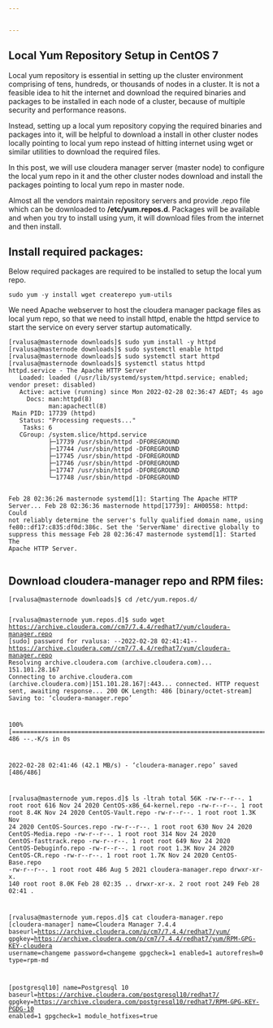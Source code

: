 ```yaml
---


---
```


<h2 id="local-yum-repository-setup-in-centos-7">Local Yum Repository Setup in CentOS 7</h2>
<p>Local yum repository is essential in setting up the cluster environment comprising of tens, hundreds, or thousands of nodes in a cluster. It is not a feasible idea to hit the internet and download the required binaries and packages to be installed in each node of a cluster, because of multiple security and performance reasons.</p>
<p>Instead, setting up a local yum repository copying the required binaries and packages into it, will be helpful to download a install in other cluster nodes locally pointing to local yum repo instead of hitting internet using wget or similar utilities to download the required files.</p>
<p>In this post, we will use cloudera manager server (master node) to configure the local yum repo in it and the other cluster nodes download and install the packages pointing to local yum repo in master node.</p>
<p>Almost all the vendors maintain repository servers and provide .repo file which can be downloaded to <strong>/etc/yum.repos.d</strong>. Packages will be available and when you try to install using yum, it will download files from the internet and then install.</p>
<h2 id="install-required-packages">Install required packages:</h2>
<p>Below required packages are required to be installed to setup the local yum repo.</p>
<pre><code>sudo yum -y install wget createrepo yum-utils
</code></pre>
<p>We need Apache webserver to host the cloudera manager package files as local yum repo, so that we need to install httpd, enable the httpd service to start the service on every server startup automatically.</p>
<pre><code>[rvalusa@masternode downloads]$ sudo yum install -y httpd
[rvalusa@masternode downloads]$ sudo systemctl enable httpd
[rvalusa@masternode downloads]$ sudo systemctl start httpd
[rvalusa@masternode downloads]$ systemctl status httpd
httpd.service - The Apache HTTP Server
   Loaded: loaded (/usr/lib/systemd/system/httpd.service; enabled; vendor preset: disabled)
   Active: active (running) since Mon 2022-02-28 02:36:47 AEDT; 4s ago
     Docs: man:httpd(8)
           man:apachectl(8)
 Main PID: 17739 (httpd)
   Status: "Processing requests..."
    Tasks: 6
   CGroup: /system.slice/httpd.service
           ├─17739 /usr/sbin/httpd -DFOREGROUND
           ├─17744 /usr/sbin/httpd -DFOREGROUND
           ├─17745 /usr/sbin/httpd -DFOREGROUND
           ├─17746 /usr/sbin/httpd -DFOREGROUND
           ├─17747 /usr/sbin/httpd -DFOREGROUND
           └─17748 /usr/sbin/httpd -DFOREGROUND

Feb 28 02:36:26 masternode systemd[1]: Starting The Apache HTTP Server...
Feb 28 02:36:36 masternode httpd[17739]: AH00558: httpd: Could not reliably determine the server's fully qualified domain name, using fe80::df17:c835:df0d:386c. Set the 'ServerName' directive globally to suppress this message
Feb 28 02:36:47 masternode systemd[1]: Started The Apache HTTP Server.
</code></pre>
<h2 id="download-cloudera-manager-repo-and-rpm-files">Download cloudera-manager repo and RPM files:</h2>
<pre><code>[rvalusa@masternode downloads]$ cd /etc/yum.repos.d/

[rvalusa@masternode yum.repos.d]$ sudo wget https://archive.cloudera.com//cm7/7.4.4/redhat7/yum/cloudera-manager.repo
[sudo] password for rvalusa:
--2022-02-28 02:41:41--  https://archive.cloudera.com//cm7/7.4.4/redhat7/yum/cloudera-manager.repo
Resolving archive.cloudera.com (archive.cloudera.com)... 151.101.28.167
Connecting to archive.cloudera.com (archive.cloudera.com)|151.101.28.167|:443... connected.
HTTP request sent, awaiting response... 200 OK
Length: 486 [binary/octet-stream]
Saving to: ‘cloudera-manager.repo’

100%[=======================================================================================================================================================================================================================================================================================&gt;] 486         --.-K/s   in 0s

2022-02-28 02:41:46 (42.1 MB/s) - ‘cloudera-manager.repo’ saved [486/486]

[rvalusa@masternode yum.repos.d]$ ls -ltrah
total 56K
-rw-r--r--.   1 root root  616 Nov 24  2020 CentOS-x86_64-kernel.repo
-rw-r--r--.   1 root root 8.4K Nov 24  2020 CentOS-Vault.repo
-rw-r--r--.   1 root root 1.3K Nov 24  2020 CentOS-Sources.repo
-rw-r--r--.   1 root root  630 Nov 24  2020 CentOS-Media.repo
-rw-r--r--.   1 root root  314 Nov 24  2020 CentOS-fasttrack.repo
-rw-r--r--.   1 root root  649 Nov 24  2020 CentOS-Debuginfo.repo
-rw-r--r--.   1 root root 1.3K Nov 24  2020 CentOS-CR.repo
-rw-r--r--.   1 root root 1.7K Nov 24  2020 CentOS-Base.repo
-rw-r--r--.   1 root root  486 Aug  5  2021 cloudera-manager.repo
drwxr-xr-x. 140 root root 8.0K Feb 28 02:35 ..
drwxr-xr-x.   2 root root  249 Feb 28 02:41 .

[rvalusa@masternode yum.repos.d]$ cat cloudera-manager.repo
[cloudera-manager]
name=Cloudera Manager 7.4.4
baseurl=https://archive.cloudera.com/p/cm7/7.4.4/redhat7/yum/
gpgkey=https://archive.cloudera.com/p/cm7/7.4.4/redhat7/yum/RPM-GPG-KEY-cloudera
username=changeme
password=changeme
gpgcheck=1
enabled=1
autorefresh=0
type=rpm-md

[postgresql10]
name=Postgresql 10
baseurl=https://archive.cloudera.com/postgresql10/redhat7/
gpgkey=https://archive.cloudera.com/postgresql10/redhat7/RPM-GPG-KEY-PGDG-10
enabled=1
gpgcheck=1
module_hotfixes=true
</code></pre>

